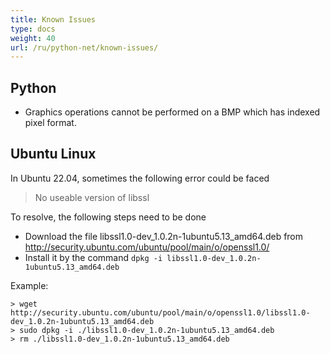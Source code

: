 ```yaml
---
title: Known Issues
type: docs
weight: 40
url: /ru/python-net/known-issues/
---
```


## **Python**
- Graphics operations cannot be performed on a BMP which has indexed pixel format.

## Ubuntu Linux

In Ubuntu 22.04, sometimes the following error could be faced
> No useable version of libssl

To resolve, the following steps need to be done
- Download the file libssl1.0-dev_1.0.2n-1ubuntu5.13_amd64.deb  from http://security.ubuntu.com/ubuntu/pool/main/o/openssl1.0/
- Install it by the command `dpkg -i libssl1.0-dev_1.0.2n-1ubuntu5.13_amd64.deb`

Example:

```
> wget http://security.ubuntu.com/ubuntu/pool/main/o/openssl1.0/libssl1.0-dev_1.0.2n-1ubuntu5.13_amd64.deb
> sudo dpkg -i ./libssl1.0-dev_1.0.2n-1ubuntu5.13_amd64.deb
> rm ./libssl1.0-dev_1.0.2n-1ubuntu5.13_amd64.deb
```
